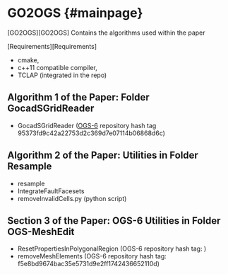 GO2OGS                                                            {#mainpage}
======

[GO2OGS][GO2OGS] Contains the algorithms used within the paper

[Requirements][Requirements]
- cmake,
- c++11 compatible compiler,
- TCLAP (integrated in the repo)

## Algorithm 1 of the Paper: Folder GocadSGridReader ##
- GocadSGridReader ([OGS-6](https://github.com/ufz/ogs) repository hash tag 95373fd9c42a22753d2c369d7e07114b06868d6c)

## Algorithm 2 of the Paper: Utilities in Folder Resample ##
- resample
- IntegrateFaultFacesets
- removeInvalidCells.py (python script)

## Section 3 of the Paper: OGS-6 Utilities in Folder OGS-MeshEdit ##
- ResetPropertiesInPolygonalRegion (OGS-6 repository hash tag: )
- removeMeshElements (OGS-6 repository hash tag: f5e8bd9674bac35e5731d9e2ff1742436652110d)

